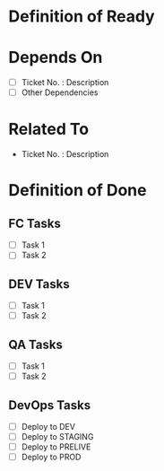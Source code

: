 # Definition of Ready

# Depends On
- [ ] Ticket No. : Description
- [ ] Other Dependencies

# Related To #
- Ticket No. : Description

# Definition of Done

## FC Tasks
- [ ] Task 1
- [ ] Task 2

## DEV Tasks
- [ ] Task 1
- [ ] Task 2

## QA Tasks
- [ ] Task 1
- [ ] Task 2

## DevOps Tasks
- [ ] Deploy to DEV
- [ ] Deploy to STAGING
- [ ] Deploy to PRELIVE
- [ ] Deploy to PROD
